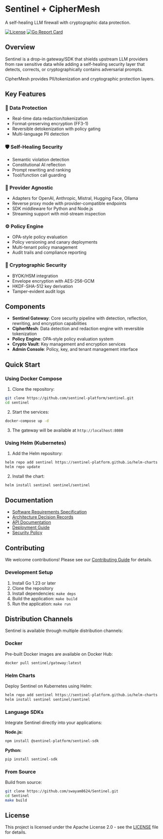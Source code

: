 # Sentinel + CipherMesh

A self-healing LLM firewall with cryptographic data protection.

[![License](https://img.shields.io/badge/license-Apache%202.0-blue.svg)](LICENSE)
[![Go Report Card](https://goreportcard.com/badge/github.com/sentinel-platform/sentinel)](https://goreportcard.com/report/github.com/sentinel-platform/sentinel)

## Overview

Sentinel is a drop-in gateway/SDK that shields upstream LLM providers from raw sensitive data while adding a self-healing security layer that detects, corrects, or cryptographically contains adversarial prompts.

CipherMesh provides PII/tokenization and cryptographic protection layers.

## Key Features

### 🔐 Data Protection

- Real-time data redaction/tokenization
- Format-preserving encryption (FF3-1)
- Reversible detokenization with policy gating
- Multi-language PII detection

### 🛡️ Self-Healing Security

- Semantic violation detection
- Constitutional AI reflection
- Prompt rewriting and ranking
- Tool/function call guarding

### 🔄 Provider Agnostic

- Adapters for OpenAI, Anthropic, Mistral, Hugging Face, Ollama
- Reverse proxy mode with provider-compatible endpoints
- SDK middleware for Python and Node.js
- Streaming support with mid-stream inspection

### ⚙️ Policy Engine

- OPA-style policy evaluation
- Policy versioning and canary deployments
- Multi-tenant policy management
- Audit trails and compliance reporting

### 🔐 Cryptographic Security

- BYOK/HSM integration
- Envelope encryption with AES-256-GCM
- HKDF-SHA-512 key derivation
- Tamper-evident audit logs

## Components

- **Sentinel Gateway**: Core security pipeline with detection, reflection, rewriting, and encryption capabilities
- **CipherMesh**: Data detection and redaction engine with reversible tokenization
- **Policy Engine**: OPA-style policy evaluation system
- **Crypto Vault**: Key management and encryption services
- **Admin Console**: Policy, key, and tenant management interface

## Quick Start

### Using Docker Compose

1. Clone the repository:

```bash
git clone https://github.com/sentinel-platform/sentinel.git
cd sentinel
```

2. Start the services:

```bash
docker-compose up -d
```

3. The gateway will be available at `http://localhost:8080`

### Using Helm (Kubernetes)

1. Add the Helm repository:

```bash
helm repo add sentinel https://sentinel-platform.github.io/helm-charts
helm repo update
```

2. Install the chart:

```bash
helm install sentinel sentinel/sentinel
```

## Documentation

- [Software Requirements Specification](docs/srs.md)
- [Architecture Decision Records](docs/adr/)
- [API Documentation](docs/api/)
- [Deployment Guide](docs/deployment/)
- [Security Policy](docs/security.md)

## Contributing

We welcome contributions! Please see our [Contributing Guide](CONTRIBUTING.md) for details.

### Development Setup

1. Install Go 1.23 or later
2. Clone the repository
3. Install dependencies: `make deps`
4. Build the application: `make build`
5. Run the application: `make run`

## Distribution Channels

Sentinel is available through multiple distribution channels:

### Docker

Pre-built Docker images are available on Docker Hub:

```bash
docker pull sentinel/gateway:latest
```

### Helm Charts

Deploy Sentinel on Kubernetes using Helm:

```bash
helm repo add sentinel https://sentinel-platform.github.io/helm-charts
helm install sentinel sentinel/sentinel
```

### Language SDKs

Integrate Sentinel directly into your applications:

**Node.js:**

```bash
npm install @sentinel-platform/sentinel-sdk
```

**Python:**

```bash
pip install sentinel-sdk
```

### From Source

Build from source:

```bash
git clone https://github.com/swayam8624/Sentinel.git
cd Sentinel
make build
```

## License

This project is licensed under the Apache License 2.0 - see the [LICENSE](LICENSE) file for details.

